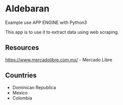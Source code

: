 # Aldebaran
Example use APP ENGINE with Python3

This app is to use it to extract data using web scraping.

## Resources
https://www.mercadolibre.com.mx/ - Mercado Libre

## Countries
- Dominican Republica
- Mexico
- Colombia

